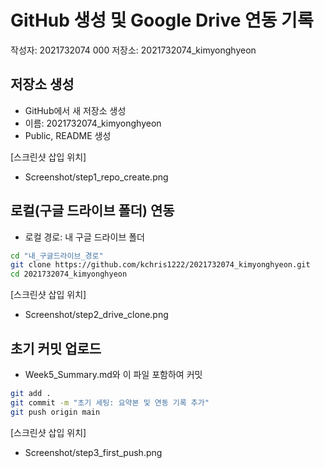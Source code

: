 # GitHub 생성 및 Google Drive 연동 기록
작성자: 2021732074 000
저장소: 2021732074_kimyonghyeon

## 저장소 생성
- GitHub에서 새 저장소 생성
- 이름: 2021732074_kimyonghyeon
- Public, README 생성

[스크린샷 삽입 위치]
- Screenshot/step1_repo_create.png

## 로컬(구글 드라이브 폴더) 연동
- 로컬 경로: 내 구글 드라이브 폴더

```bash
cd "내_구글드라이브_경로"
git clone https://github.com/kchris1222/2021732074_kimyonghyeon.git
cd 2021732074_kimyonghyeon
```

[스크린샷 삽입 위치]
- Screenshot/step2_drive_clone.png

## 초기 커밋 업로드
- Week5_Summary.md와 이 파일 포함하여 커밋

```bash
git add .
git commit -m "초기 세팅: 요약본 및 연동 기록 추가"
git push origin main
```

[스크린샷 삽입 위치]
- Screenshot/step3_first_push.png
